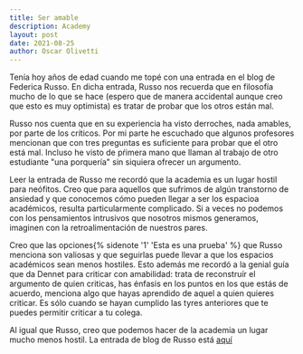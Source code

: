 ```yaml
---
title: Ser amable
description: Academy
layout: post
date: 2021-08-25
author: Oscar Olivetti
---
```


Tenía hoy años de edad cuando me topé con una entrada en el blog de Federica Russo. En dicha entrada, Russo nos recuerda que en filosofía mucho de lo que se hace (espero que de manera accidental aunque creo que esto es muy optimista) es tratar de probar que los otros están mal.

Russo nos cuenta que en su experiencia ha visto derroches, nada amables, por parte de los críticos. Por mi parte he escuchado que algunos profesores mencionan que con tres preguntas es suficiente para probar que el otro está mal. Incluso he visto de pŕimera mano que llaman al trabajo de otro estudiante "una porquería" sin siquiera ofrecer un argumento.

Leer la entrada de Russo me recordó que la academia es un lugar hostil para neófitos. Creo que para aquellos que sufrimos de algún transtorno de ansiedad y que conocemos cómo pueden llegar a ser los espacioa académicos, resulta particularmente complicado. Si a veces no podemos con los pensamientos intrusivos que nosotros mismos generamos, imaginen con la retroalimentación de nuestros pares.

Creo que las opciones{% sidenote '1' 'Esta es una prueba' %} que Russo menciona son valiosas y que seguirlas puede llevar a que los espacios académicos sean menos hostiles. Esto además me recordó a la genial guía que da Dennet para criticar con amabilidad: trata de reconstruír el argumento de quien criticas, has énfasis en los puntos en los que estás de acuerdo, menciona algo que hayas aprendido de aquel a quien quieres criticar. Es sólo cuando se hayan cumplido las tyres anteriores que te puedes permitir criticar a tu colega.

Al igual que Russo, creo que podemos hacer de la academia un lugar mucho menos hostil. La entrada de blog de Russo está [aquí](https://russofederica.wordpress.com/2019/02/15/whats-wrong-with-just-showing-other-people-wrong/)



